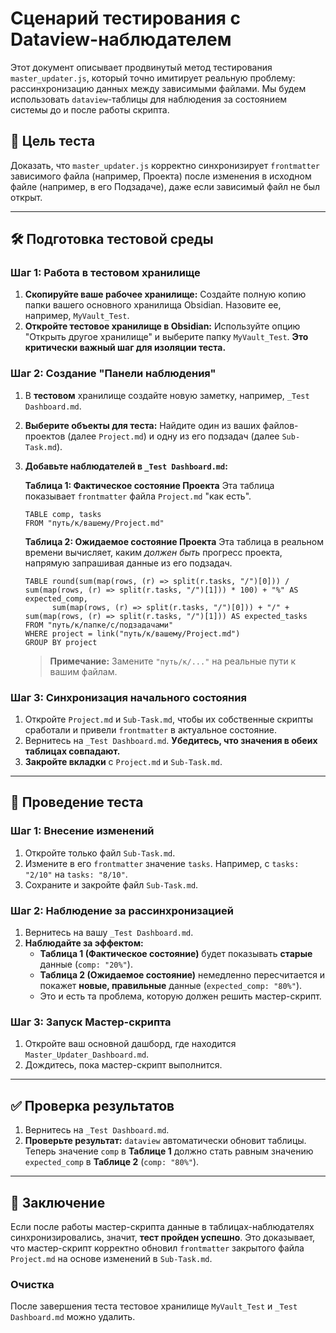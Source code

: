 # Сценарий тестирования с Dataview-наблюдателем

Этот документ описывает продвинутый метод тестирования `master_updater.js`, который точно имитирует реальную проблему: рассинхронизацию данных между зависимыми файлами. Мы будем использовать `dataview`-таблицы для наблюдения за состоянием системы до и после работы скрипта.

## 🎯 Цель теста

Доказать, что `master_updater.js` корректно синхронизирует `frontmatter` зависимого файла (например, Проекта) после изменения в исходном файле (например, в его Подзадаче), даже если зависимый файл не был открыт.

---

## 🛠️ Подготовка тестовой среды

### Шаг 1: Работа в тестовом хранилище

1.  **Скопируйте ваше рабочее хранилище:** Создайте полную копию папки вашего основного хранилища Obsidian. Назовите ее, например, `MyVault_Test`.
2.  **Откройте тестовое хранилище в Obsidian:** Используйте опцию "Открыть другое хранилище" и выберите папку `MyVault_Test`. **Это критически важный шаг для изоляции теста.**

### Шаг 2: Создание "Панели наблюдения"

1.  В **тестовом** хранилище создайте новую заметку, например, `_Test Dashboard.md`.
2.  **Выберите объекты для теста:** Найдите один из ваших файлов-проектов (далее `Project.md`) и одну из его подзадач (далее `Sub-Task.md`).
3.  **Добавьте наблюдателей в `_Test Dashboard.md`:**

    **Таблица 1: Фактическое состояние Проекта**
    Эта таблица показывает `frontmatter` файла `Project.md` "как есть".
    ```dataview
    TABLE comp, tasks
    FROM "путь/к/вашему/Project.md"
    ```

    **Таблица 2: Ожидаемое состояние Проекта**
    Эта таблица в реальном времени вычисляет, каким *должен быть* прогресс проекта, напрямую запрашивая данные из его подзадач.
    ```dataview
    TABLE round(sum(map(rows, (r) => split(r.tasks, "/")[0])) / sum(map(rows, (r) => split(r.tasks, "/")[1])) * 100) + "%" AS expected_comp,
          sum(map(rows, (r) => split(r.tasks, "/")[0])) + "/" + sum(map(rows, (r) => split(r.tasks, "/")[1])) AS expected_tasks
    FROM "путь/к/папке/с/подзадачами"
    WHERE project = link("путь/к/вашему/Project.md")
    GROUP BY project
    ```
    > **Примечание:** Замените `"путь/к/..."` на реальные пути к вашим файлам.

### Шаг 3: Синхронизация начального состояния

1.  Откройте `Project.md` и `Sub-Task.md`, чтобы их собственные скрипты сработали и привели `frontmatter` в актуальное состояние.
2.  Вернитесь на `_Test Dashboard.md`. **Убедитесь, что значения в обеих таблицах совпадают.**
3.  **Закройте вкладки** с `Project.md` и `Sub-Task.md`.

---

## 🚀 Проведение теста

### Шаг 1: Внесение изменений

1.  Откройте только файл `Sub-Task.md`.
2.  Измените в его `frontmatter` значение `tasks`. Например, с `tasks: "2/10"` на `tasks: "8/10"`.
3.  Сохраните и закройте файл `Sub-Task.md`.

### Шаг 2: Наблюдение за рассинхронизацией

1.  Вернитесь на вашу `_Test Dashboard.md`.
2.  **Наблюдайте за эффектом:**
    *   **Таблица 1 (Фактическое состояние)** будет показывать **старые** данные (`comp: "20%"`).
    *   **Таблица 2 (Ожидаемое состояние)** немедленно пересчитается и покажет **новые, правильные** данные (`expected_comp: "80%"`).
    *   Это и есть та проблема, которую должен решить мастер-скрипт.

### Шаг 3: Запуск Мастер-скрипта

1.  Откройте ваш основной дашборд, где находится `Master_Updater_Dashboard.md`.
2.  Дождитесь, пока мастер-скрипт выполнится.

---

## ✅ Проверка результатов

1.  Вернитесь на `_Test Dashboard.md`.
2.  **Проверьте результат:** `dataview` автоматически обновит таблицы. Теперь значение `comp` в **Таблице 1** должно стать равным значению `expected_comp` в **Таблице 2** (`comp: "80%"`).

---

## 🏁 Заключение

Если после работы мастер-скрипта данные в таблицах-наблюдателях синхронизировались, значит, **тест пройден успешно**. Это доказывает, что мастер-скрипт корректно обновил `frontmatter` закрытого файла `Project.md` на основе изменений в `Sub-Task.md`.

### Очистка

После завершения теста тестовое хранилище `MyVault_Test` и `_Test Dashboard.md` можно удалить.
